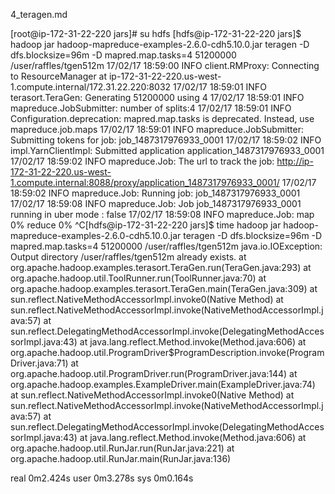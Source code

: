 4_teragen.md

[root@ip-172-31-22-220 jars]# su hdfs
[hdfs@ip-172-31-22-220 jars]$  hadoop jar hadoop-mapreduce-examples-2.6.0-cdh5.10.0.jar teragen -D dfs.blocksize=96m -D mapred.map.tasks=4 51200000 /user/raffles/tgen512m
17/02/17 18:59:00 INFO client.RMProxy: Connecting to ResourceManager at ip-172-31-22-220.us-west-1.compute.internal/172.31.22.220:8032
17/02/17 18:59:01 INFO terasort.TeraGen: Generating 51200000 using 4
17/02/17 18:59:01 INFO mapreduce.JobSubmitter: number of splits:4
17/02/17 18:59:01 INFO Configuration.deprecation: mapred.map.tasks is deprecated. Instead, use mapreduce.job.maps
17/02/17 18:59:01 INFO mapreduce.JobSubmitter: Submitting tokens for job: job_1487317976933_0001
17/02/17 18:59:02 INFO impl.YarnClientImpl: Submitted application application_1487317976933_0001
17/02/17 18:59:02 INFO mapreduce.Job: The url to track the job: http://ip-172-31-22-220.us-west-1.compute.internal:8088/proxy/application_1487317976933_0001/
17/02/17 18:59:02 INFO mapreduce.Job: Running job: job_1487317976933_0001
17/02/17 18:59:08 INFO mapreduce.Job: Job job_1487317976933_0001 running in uber mode : false
17/02/17 18:59:08 INFO mapreduce.Job:  map 0% reduce 0%
^C[hdfs@ip-172-31-22-220 jars]$ time  hadoop jar hadoop-mapreduce-examples-2.6.0-cdh5.10.0.jar teragen -D dfs.blocksize=96m -D mapred.map.tasks=4 51200000 /user/raffles/tgen512m
java.io.IOException: Output directory /user/raffles/tgen512m already exists.
        at org.apache.hadoop.examples.terasort.TeraGen.run(TeraGen.java:293)
        at org.apache.hadoop.util.ToolRunner.run(ToolRunner.java:70)
        at org.apache.hadoop.examples.terasort.TeraGen.main(TeraGen.java:309)
        at sun.reflect.NativeMethodAccessorImpl.invoke0(Native Method)
        at sun.reflect.NativeMethodAccessorImpl.invoke(NativeMethodAccessorImpl.java:57)
        at sun.reflect.DelegatingMethodAccessorImpl.invoke(DelegatingMethodAccessorImpl.java:43)
        at java.lang.reflect.Method.invoke(Method.java:606)
        at org.apache.hadoop.util.ProgramDriver$ProgramDescription.invoke(ProgramDriver.java:71)
        at org.apache.hadoop.util.ProgramDriver.run(ProgramDriver.java:144)
        at org.apache.hadoop.examples.ExampleDriver.main(ExampleDriver.java:74)
        at sun.reflect.NativeMethodAccessorImpl.invoke0(Native Method)
        at sun.reflect.NativeMethodAccessorImpl.invoke(NativeMethodAccessorImpl.java:57)
        at sun.reflect.DelegatingMethodAccessorImpl.invoke(DelegatingMethodAccessorImpl.java:43)
        at java.lang.reflect.Method.invoke(Method.java:606)
        at org.apache.hadoop.util.RunJar.run(RunJar.java:221)
        at org.apache.hadoop.util.RunJar.main(RunJar.java:136)

real    0m2.424s
user    0m3.278s
sys     0m0.164s
